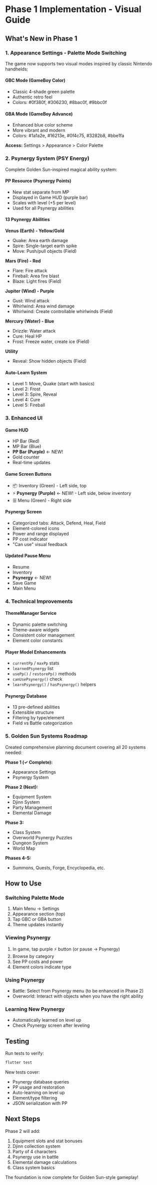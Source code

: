 # Phase 1 Implementation - Visual Guide

## What's New in Phase 1

### 1. Appearance Settings - Palette Mode Switching

The game now supports two visual modes inspired by classic Nintendo handhelds:

#### GBC Mode (GameBoy Color)
- Classic 4-shade green palette
- Authentic retro feel
- Colors: #0f380f, #306230, #8bac0f, #9bbc0f

#### GBA Mode (GameBoy Advance)  
- Enhanced blue color scheme
- More vibrant and modern
- Colors: #1a1a2e, #16213e, #0f4c75, #3282b8, #bbe1fa

**Access:** Settings > Appearance > Color Palette

### 2. Psynergy System (PSY Energy)

Complete Golden Sun-inspired magical ability system:

#### PP Resource (Psynergy Points)
- New stat separate from MP
- Displayed in Game HUD (purple bar)
- Scales with level (+5 per level)
- Used for all Psynergy abilities

#### 13 Psynergy Abilities

**Venus (Earth) - Yellow/Gold**
- Quake: Area earth damage
- Spire: Single-target earth spike
- Move: Push/pull objects (Field)

**Mars (Fire) - Red**
- Flare: Fire attack
- Fireball: Area fire blast
- Blaze: Light fires (Field)

**Jupiter (Wind) - Purple**
- Gust: Wind attack
- Whirlwind: Area wind damage
- Whirlwind: Create controllable whirlwinds (Field)

**Mercury (Water) - Blue**
- Drizzle: Water attack
- Cure: Heal HP
- Frost: Freeze water, create ice (Field)

**Utility**
- Reveal: Show hidden objects (Field)

#### Auto-Learn System
- Level 1: Move, Quake (start with basics)
- Level 2: Frost
- Level 3: Spire, Reveal
- Level 4: Cure
- Level 5: Fireball

### 3. Enhanced UI

#### Game HUD
- HP Bar (Red)
- MP Bar (Blue)
- **PP Bar (Purple)** ← NEW!
- Gold counter
- Real-time updates

#### Game Screen Buttons
- 📦 Inventory (Green) - Left side, top
- ⚡ **Psynergy (Purple)** ← NEW! - Left side, below inventory
- ☰ Menu (Green) - Right side

#### Psynergy Screen
- Categorized tabs: Attack, Defend, Heal, Field
- Element-colored icons
- Power and range displayed
- PP cost indicator
- "Can use" visual feedback

#### Updated Pause Menu
- Resume
- Inventory
- **Psynergy** ← NEW!
- Save Game
- Main Menu

### 4. Technical Improvements

#### ThemeManager Service
- Dynamic palette switching
- Theme-aware widgets
- Consistent color management
- Element color constants

#### Player Model Enhancements
- `currentPp` / `maxPp` stats
- `learnedPsynergy` list
- `usePp()` / `restorePp()` methods
- `canUsePsynergy()` check
- `learnPsynergy()` / `hasPsynergy()` helpers

#### Psynergy Database
- 13 pre-defined abilities
- Extensible structure
- Filtering by type/element
- Field vs Battle categorization

### 5. Golden Sun Systems Roadmap

Created comprehensive planning document covering all 20 systems needed:

**Phase 1 (✓ Complete):**
- Appearance Settings
- Psynergy System

**Phase 2 (Next):**
- Equipment System
- Djinn System
- Party Management
- Elemental Damage

**Phase 3:**
- Class System
- Overworld Psynergy Puzzles
- Dungeon System
- World Map

**Phases 4-5:**
- Summons, Quests, Forge, Encyclopedia, etc.

## How to Use

### Switching Palette Mode
1. Main Menu → Settings
2. Appearance section (top)
3. Tap GBC or GBA button
4. Theme updates instantly

### Viewing Psynergy
1. In game, tap purple ⚡ button (or pause → Psynergy)
2. Browse by category
3. See PP costs and power
4. Element colors indicate type

### Using Psynergy
- Battle: Select from Psynergy menu (to be enhanced in Phase 2)
- Overworld: Interact with objects when you have the right ability

### Learning New Psynergy
- Automatically learned on level up
- Check Psynergy screen after leveling

## Testing

Run tests to verify:
```bash
flutter test
```

New tests cover:
- Psynergy database queries
- PP usage and restoration
- Auto-learning on level up
- Element/type filtering
- JSON serialization with PP

## Next Steps

Phase 2 will add:
1. Equipment slots and stat bonuses
2. Djinn collection system
3. Party of 4 characters
4. Psynergy use in battle
5. Elemental damage calculations
6. Class system basics

The foundation is now complete for Golden Sun-style gameplay!
